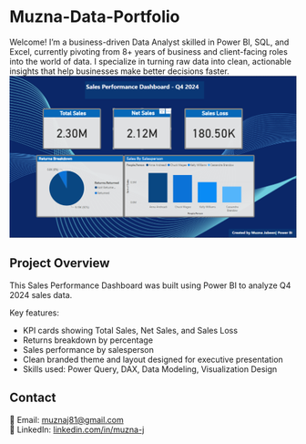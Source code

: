 # Muzna-Data-Portfolio
Welcome!
I’m a business-driven Data Analyst skilled in Power BI, SQL, and Excel, currently pivoting from 8+ years of business and client-facing roles into the world of data.
I specialize in turning raw data into clean, actionable insights that help businesses make better decisions faster.
![Sales Dashboard](sales_dashboard_q4.png)

## Project Overview

This Sales Performance Dashboard was built using Power BI to analyze Q4 2024 sales data.

Key features:
- KPI cards showing Total Sales, Net Sales, and Sales Loss
- Returns breakdown by percentage
- Sales performance by salesperson
- Clean branded theme and layout designed for executive presentation
- Skills used: Power Query, DAX, Data Modeling, Visualization Design

## Contact

📧 Email: [muznaj81@gmail.com](mailto:muznaj81@gmail.com)  
🔗 LinkedIn: [linkedin.com/in/muzna-j](https://linkedin.com/in/muzna-j)
